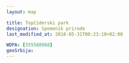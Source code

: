 ```yaml
---
layout: map

title: Topčiderski park
designation: Spomenik prirode
last_modified_at: 2018-05-31T00:23:10+02:00

WDPA: [555588968]
geoSrbija:
---
```

